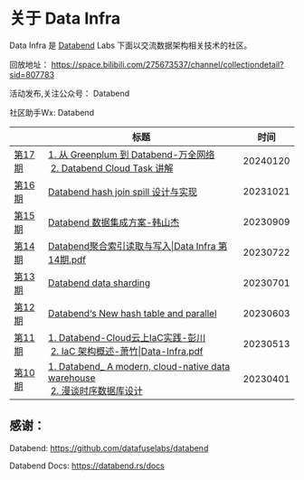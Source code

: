 # 关于 Data Infra

Data Infra 是 [Databend](https://github.com/datafuselabs/databend) Labs 下面以交流数据架构相关技术的社区。

回放地址： https://space.bilibili.com/275673537/channel/collectiondetail?sid=807783

活动发布,关注公众号： Databend

社区助手Wx:  Databend 

|                                                                                          | 标题                                                                                                                                                                                                                                                                                                                                                                                                                                                                               | 时间       |
| ---------------------------------------------------------------------------------------- | -------------------------------------------------------------------------------------------------------------------------------------------------------------------------------------------------------------------------------------------------------------------------------------------------------------------------------------------------------------------------------------------------------------------------------------------------------------------------------- | -------- |
| [第17期](https://github.com/databendcn/data-infra/tree/main/%E7%AC%AC17%E6%9C%9F-20240120) | [1. 从 Greenplum 到 Databend-万全网络](https://github.com/databendcn/data-infra/blob/main/%E7%AC%AC17%E6%9C%9F-20240120/%E4%BB%8E%20Greenplum%20%E5%88%B0%20Databend-%E4%B8%87%E5%85%A8%E7%BD%91%E7%BB%9C.pdf)   <br/> [2. Databend Cloud Task 讲解](https://github.com/databendcn/data-infra/blob/main/%E7%AC%AC17%E6%9C%9F-20240120/Databend%20Cloud%20Task.pdf)                                                                                                                       | 20240120 |
| [第16期](https://github.com/databendcn/data-infra/tree/main/%E7%AC%AC16%E6%9C%9F-20231021) | [Databend hash join spill 设计与实现](https://github.com/databendcn/data-infra/blob/main/%E7%AC%AC16%E6%9C%9F-20231021/Databend%20hash%20join%20spill%20%E8%AE%BE%E8%AE%A1%E4%B8%8E%E5%AE%9E%E7%8E%B0.pdf)                                                                                                                                                                                                                                                                            | 20231021 |
| [第15期](https://github.com/databendcn/data-infra/tree/main/%E7%AC%AC15%E6%9C%9F-20230909) | [Databend 数据集成方案-韩山杰](https://github.com/databendcn/data-infra/blob/main/%E7%AC%AC15%E6%9C%9F-20230909/Databend%20%E6%95%B0%E6%8D%AE%E9%9B%86%E6%88%90%E6%96%B9%E6%A1%88-%E9%9F%A9%E5%B1%B1%E6%9D%B0%7CData%20Infra%20%E7%AC%AC%2015%E6%9C%9F.pdf)                                                                                                                                                                                                                               | 20230909 |
| [第14期](https://github.com/databendcn/data-infra/tree/main/%E7%AC%AC14%E6%9C%9F-20230722) | [Databend聚合索引读取与写入\|Data Infra 第14期.pdf](https://github.com/databendcn/data-infra/blob/main/%E7%AC%AC14%E6%9C%9F-20230722/Databend%E8%81%9A%E5%90%88%E7%B4%A2%E5%BC%95%E8%AF%BB%E5%8F%96%E4%B8%8E%E5%86%99%E5%85%A5%7CData%20Infra%20%E7%AC%AC14%E6%9C%9F.pdf)                                                                                                                                                                                                                   | 20230722 |
| [第13期](https://github.com/databendcn/data-infra/tree/main/%E7%AC%AC13%E6%9C%9F-20230701) | [Databend  data sharding](https://github.com/databendcn/data-infra/blob/main/%E7%AC%AC13%E6%9C%9F-20230701/Databend%20%20data%20sharding%7CData-Infa.pdf)                                                                                                                                                                                                                                                                                                                        | 20230701 |
| [第12期](https://github.com/databendcn/data-infra/tree/main/%E7%AC%AC12%E6%9C%9F-20230603) | [Databend‘s New hash table and parallel](https://github.com/databendcn/data-infra/blob/main/%E7%AC%AC12%E6%9C%9F-20230603/Databend%E2%80%98s%20New%20hash%20table%20and%20parallel%20finalize-%E5%BE%90%E9%87%91%E5%87%AF%7CData-Infra.pdf)                                                                                                                                                                                                                                      | 20230603 |
| [第11期](https://github.com/databendcn/data-infra/tree/main/%E7%AC%AC11%E6%9C%9F-20230513) | [1. Databend-Cloud云上IaC实践-彭川](https://github.com/databendcn/data-infra/blob/main/%E7%AC%AC11%E6%9C%9F-20230513/Databend-Cloud%E4%BA%91%E4%B8%8AIaC%E5%AE%9E%E8%B7%B5-%E5%BD%AD%E5%B7%9D%7CData-Infra.pdf) <br/> [2. IaC 架构概述-萧竹\|Data-Infra.pdf](https://github.com/databendcn/data-infra/blob/main/%E7%AC%AC11%E6%9C%9F-20230513/IaC%20%E6%9E%B6%E6%9E%84%E6%A6%82%E8%BF%B0-%E8%90%A7%E7%AB%B9%7CData-Infra.pdf)                                                                | 20230513 |
| [第10期](https://github.com/databendcn/data-infra/tree/main/%E7%AC%AC10%E6%9C%9F-20230401) | [1. Databend_ A modern, cloud-native data warehouse](https://github.com/databendcn/data-infra/blob/main/%E7%AC%AC10%E6%9C%9F-20230401/Databend_%20A%20modern%2C%20cloud-native%20data%20warehouse-%E9%9B%B7%E5%AE%87%7CData%20Infra.pdf) <br/> [2. 漫谈时序数据库设计](https://github.com/databendcn/data-infra/blob/main/%E7%AC%AC10%E6%9C%9F-20230401/%E6%BC%AB%E8%B0%88%E6%97%B6%E5%BA%8F%E6%95%B0%E6%8D%AE%E5%BA%93%E8%AE%BE%E8%AE%A1-%E5%86%AF%E5%AE%B6%E7%BA%AF%7CData%20Infra.pdf) | 20230401 |

## 感谢：

Databend: https://github.com/datafuselabs/databend

Databend Docs: https://databend.rs/docs
